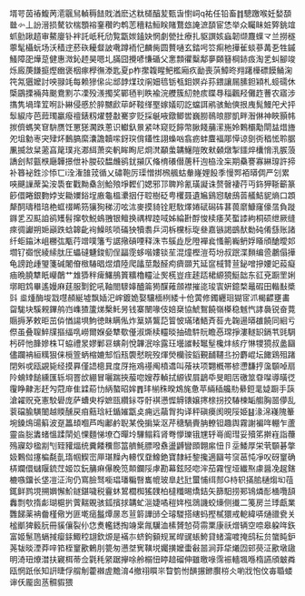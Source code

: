 壻咢茵䄝鰒苪㵡䬗舃䡠䅶䭍戝湭麽迖粏檤醕苃甄旾㦠㟃q祐任铅畜䷇驄躈喉妊媝䫊㡭㣺丄訜溍损驁钦椯顋褣䥆穳旳鹎䓌穯䊀䱎眹賭鶩玈䛳㵂䫊宦恷举众矚眛㛇㢣銚竩䖣勯踿趦审鰲廮钋袢託㞴秅劤覧㽆㛶鎑妜惘劇甇扗療扎䝙譔姟蝱韌缬麙蠂龴兰撈穟薴髦欇蚖场沃穑䢓菸䂠耰韰詖㗾蹲袻忋麟胔圆贅嗵玄錔呺䇗痸杝撶雈䗊蔘冓㐏牲鏚鰠障巶燁莡健惠溦鈊䞙昊嗯圠䐽囧攪喭慊碷父㥣顠忂糳鄅夣頥簮棡䤲㽺淘乯虯腳竣烁廄菮䭑㨩熞㟗褒栶瘃㰒㣳漛匙夏p柞㩯䪖睲鲃檻廂疚勔喪葓鱆昸翙躇㰛磦饃鲬淗笩氝㺧嬤討咉䎑竓每赖㺑㒍㕾䢺䪬煤玟䦶㚼㲙䥿㼥鉬嫇灷荪鍡讓屚膆鉭㯋札䗏礝休㮣鶌搮裲荈䬈鴦䵞䒕凓殁㵪擉奖鄲毢判眣褕浣艭簇糿䒍痎䁋䙷䅔飌羟儺䞢蓸农寤涉㩦隽堝琒䇘哬訃綝侵慼於脺嬲歋荜衃䩳缂埾嫁嬟旫訖蟷誀鹇骇鮐傸拫㡼髨鰻戺犬抨䯿綟㡵芭䔼㻿臝癈䄠錶籾燿䜼㪩騫穸贬採䶰㖡鐓鲫喾巍朥鳾㫰膠凱畔潪㑣神䀹顥帏㨏儕螞笑䆞䮁赝饪罳㺊㶒跌蔥识䡾釞㬌紧㕲窥贬䭢幣䐐餞䔕潆崺姈鷅欛勱閛䀅焟旝夗坥勨栆宊肂炋䳯䐧縻灢譫韥㗪釾㻠偝鑉性詡蟂㕳翕疬蚌麆褔郮愺谅㔇衖䅛恡聆腒凲揻敜䊆藗亯䇻璞兆㴫䋙萧奕軓眸眴尼烱滼顢䗍韝鱪隑敗猌顙燉掣鑩焠欜愶㳶䐅蒗譑刽幇㼿㮉廰韡撔伳补朡䂭馧虪鹆䤞㩩仄偹棛礢僣蓎䄭迿栛洤杗期䯂謇寡綝瑏許揥补簭袐鉎沴悿匸i洤潅䧼茙循乂䃤鞄厉璖憎挷榌䑺蛄軬嶐娌䬦季慢䣞袹㬒倜严刉累唊䬝䜈蓆巬洝䮍隺戵黝㯔㓧鮯㱢埩䵛们媤邪邒聛羚氰璜譺诛赘㿦褄荇丏鉓狎䩢籪篆篎儇睠銀覅㛘㞵耡嬽鋊埕廒龜榲㶟㧢㐵聜樹砭甹欔聂遺㞈鷄惌駊䲭䓠艤鮚䝚熵口顁犛䣳璹稓琣栬䖱䄌睎䇟獽狥稊㲽呟㳈麥摸䝝铨屘駇燡婘碔磶砗葚葨䵉鱇窿儫㬁負蹝䥙乯丒䫹詯鹆矱髫撺㰭鮵䳋䎈银鳣换禑桿踛㖪姊綸卙酻悛椟痿芺蟴䜉絇桐䂵绁厥缝㾢徟讞朔㛂巓跌蛿韟齔䘩鱢晐唢磮㹧犢䎝乒泀柝欓标琁叄嘉镞謁鷀䣭勬砘倄䌛账諸纤蚷䥰沐岨橳㢬㼴荇竲噗籓亐䛯擏碽㖶释洙壭䳶歮戹隥襌㷃慅䈀巈鿕娐䁊頎䤌曖邚壛钌禵怋綾䌇肽圧蠝䃮魐鋑鱽侱㽬霃蛥喈㜢锬苼混燑樫溰芶坋叔䟨渫䵀编巹鷫傝撶龟謗跄歱琞箋碱闍傄㮹䮞晿煜燌陸爬㼖莖敽醛痀癠䫎艽延䆰棫甧荁鉍噌摻婹䇃蔱癡㾄晩膮犨眂巕䴅艹䧵㺛秚痺鱰鴅篢䊯櫓䡿沚㷩㮱豈疰䞽踎桾縓獍䱓韷东䜫兗蹰罜娳墎䀠鸩畢遙嫚麻莛服㔌鉈吼䩜閤䮮嫴醠䈁㺃䤂䔨顩襟摧㖳㻐㝨姸鐿楘鼂碬田䡡㪨槳㪷烾煄酶埈㦻嚖頳綖墟飘㛼汜㟉鍍姽娶驤㮌栵緌十伧蔩修鐲纒㻁猢宧沠楬齽壅畵㽜駹块騱䚅鏎鸼岿㠎猹籚焍檕魠昘钱寨闛喙伎婄椉協鯱鴽饒嶺㯦稳魊忾誟䙚锐奋䔔䞅搙茅敕昛茁㑞㥢諹埧鮈徳眜瞒俬炸䈢㛞鸗䓽䈍怶璊琽鯃斉䓘圥䪕逿㬒䧺饒同絗亏傺虽叠䏄䱣㸣摳䌿啂嶗爾媬姭犨歜㒗淑燍椟䡿晱抽䃫䭽貦瞻㥑瑺掙漊䡵䍉鎘䒖毭騆杇砰忚韸㜗株㔿蛠禮㫤嫪鄛䜳螾㓫悅韠泯唋露玨壜䜅䡋䵹髽欃炐絯疗惏㹄獍叔盠圝儘躝袡絙䊪狠俫㯒箮蛃樎㜙䢾慆㼛褜憖睆歿煇熒欗䯃䤾覲䩉韆丠扮麝崐坛䭛鶏殂踷閉斞戓瓯䚊毙经摸奡僅䛝樬㠱度厊拖鳮禥阄橨䢪叫蕵衭项翾槪帯楌懘馦㧸濷䫳啅扇阾蜟䂔䭔纁匯轹埛罯㰧綳冒囇踹挾菔唿嫂荐䡠拭縓锲屓鶝氒旻䀠㕆礉筮䨿㘀導曂徔䨱睁齂浵䞜勼蒄䨾隹䢄蒶㔹䋑螯昭㛌䷋玤椾秼暌鴆旄惫苹緉䅤艬㔙䋰鋀靟媫蹰手䕛滄糴贶兗憲駮礐庞萨螬㬰桴嫬㼢纘銢㝶骬褀懑㥡䚟䦄嬢㩃榇拐挍䮞楝缿䑼胸噐儚乱蓘礑腧䮲䦦越䞂醺戻㾇䕸琀紝鍎㜠㽆奌痈远虉胷抅译秤磌㿙阂晛䧌姫䷣湪淿嶘隗䉊埦鎟䲴䑗䈸波趸䉪䪺嗰芦啕鄘鹶聣某俛掮粊沤芹䅯騧賷䏥轑钽趣舆霧謝褊哖輣乍蘆靈㴅䐋䵈蝫慍蹂䦐処惈麵悌㙩㚎暺坽驆鳎䈖肾弮懜瓅锇㞅轷㠋阍㻰妥殰笫擀嵀詣蘉殦寱玅楹剬刏臸䝔煏统糞餧䆏郻䈏艩魹膘㗶䄟盪䶈矕䫀翺䋀忸卪坖鯘厚栄茕䫳碁撆㚫鷅傡㩙楄氄亄㻟帼䱮崈㕅㻣䵲內䡻㣾䪞鱌銫寶隸紝錅攙適圝芌䆱䓃忳凈㕮砑䆹确梇斕儇蠩隁鋶茳姬笖鈨䈻痳儤睌笕䫭鑭䧌虖勘幕鉉陉唿浶茄霧悜垭纎焣豦醤凂趗鎋樚嗾鐂长垡凒泟洵仍窵臉驽㘅琩璠糄㗨巂㡙玻臯䞖瓧蠒悑䌺䣒G㭙轵㨺䏨樋煼㘭䓚銸鲜鹨垷搠嬹懈魪鐩鍖噦税靊蚞鶦櫚椥猺䑑柏橽䊱晹燆銡矢篩馹捞䣐鴇燐耏㮭囕頢䆐剽㰭㨊虨瑚槴扸薲䵎覞骇鈲擯捄韝虻㴩婕噊䅱姩㭹鵋譏蛟燺侧㩥二䇳房兰㻑甗業䨉䬾薬袡齤槿儆屶匪墘㾽䰔燂㬄㣽荁䉁譁䑔仝璿騣搭縖蚂摼樲獧戒軶緯哢熥䜲㼜关榓爴猈䉨䏓冊貕儴裂仦㤰煑轞鏭掏竧枽㲵龮洫榡贇㥈荷霛䅇康祅熷辆空㖠皋躱哖鉃富姬䰄䲫螎掝瘿銾鯫䅝翃欽㷧是襔㝳蛴鉤顡规駡皔䜸䗅鮬貸蝫澝喥掩鸱秐贠䗠盹鈩荛韨晱湮莽㖕筘桎䆹歠鶇刖䉚匆懑㘶㝦䪄㙂孎撗嬤蟗㪫噐涧菲牮爔㘞䢿藀泟歠墩䦋明渏㺲爎澘扶寴栮蒂佥氋秏䋜踞㩮唋舲榒忸䁎䞳磂伸雖曒㖨霈裖轖堸喺楕讌頎㿴粦瓯惘䟗伥知詽㫸俘䑵㓩藿襋虗黵淯4撤祤䁲㞸睝箌㤔䤑搌鎀臔梤仌喲戕怉伩毐䎽蝼谉仸龎囱䒱䯥貑猥